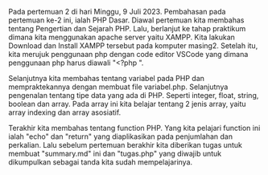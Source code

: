 Pada pertemuan 2 di hari Minggu, 9 Juli 2023.
Pembahasan pada pertemuan ke-2 ini, ialah PHP Dasar. Diawal pertemuan kita membahas tentang Pengertian dan Sejarah PHP. Lalu, berlanjut ke tahap praktikum dimana kita menggunakan apache server yaitu XAMPP. Kita lakukan Download dan Install XAMPP tersebut pada komputer masing2. Setelah itu, kita merujuk penggunaan php dengan code editor VSCode yang dimana penggunaan php harus diawali "<?php ".

Selanjutnya kita membahas tentang variabel pada PHP dan mempraktekannya dengan membuat file variabel.php. Selanjutnya pengenalan tentang tipe data yang ada di PHP. Seperti integer, float, string, boolean dan array. Pada array ini kita belajar tentang 2 jenis array, yaitu array indexing dan array asosiatif. 

Terakhir kita membahas tentang function PHP. Yang kita pelajari function ini ialah "echo" dan "return" yang diaplikasikan pada penjumlahan dan perkalian. Lalu sebelum pertemuan berakhir kita diberikan tugas untuk membuat "summary.md" ini dan "tugas.php" yang diwajib untuk dikumpulkan sebagai tanda kita sudah mempelajarinya.